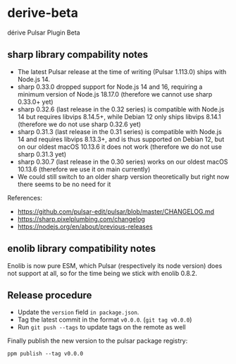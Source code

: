 # derive-beta

dérive Pulsar Plugin Beta

## sharp library compability notes

- The latest Pulsar release at the time of writing (Pulsar 1.113.0) ships with Node.js 14.
- sharp 0.33.0 dropped support for Node.js 14 and 16, requiring a minimum version of Node.js 18.17.0 (therefore we cannot use sharp 0.33.0+ yet)
- sharp 0.32.6 (last release in the 0.32 series) is compatible with Node.js 14 but requires libvips 8.14.5+, while Debian 12 only ships libvips 8.14.1 (therefore we do not use sharp 0.32.6 yet)
- sharp 0.31.3 (last release in the 0.31 series) is compatible with Node.js 14 and requires libvips 8.13.3+, and is thus supported on Debian 12, but on our oldest macOS 10.13.6 it does not work (therefore we do not use sharp 0.31.3 yet) 
- sharp 0.30.7 (last release in the 0.30 series) works on our oldest macOS 10.13.6 (therefore we use it on main currently)
- We could still switch to an older sharp version theoretically but right now there seems to be no need for it

References:
- https://github.com/pulsar-edit/pulsar/blob/master/CHANGELOG.md
- https://sharp.pixelplumbing.com/changelog
- https://nodejs.org/en/about/previous-releases

## enolib library compatibility notes

Enolib is now pure ESM, which Pulsar (respectively its node version) does not support at all,
so for the time being we stick with enolib 0.8.2.

## Release procedure

- Update the `version` field `in package.json`.
- Tag the latest commit in the format `v0.0.0`. (`git tag v0.0.0`)
- Run `git push --tags` to update tags on the remote as well

Finally publish the new version to the pulsar package registry:

```
ppm publish --tag v0.0.0
```
